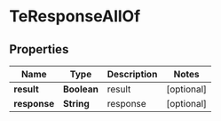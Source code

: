 

# TeResponseAllOf


## Properties

| Name | Type | Description | Notes |
|------------ | ------------- | ------------- | -------------|
|**result** | **Boolean** | result |  [optional] |
|**response** | **String** | response |  [optional] |



